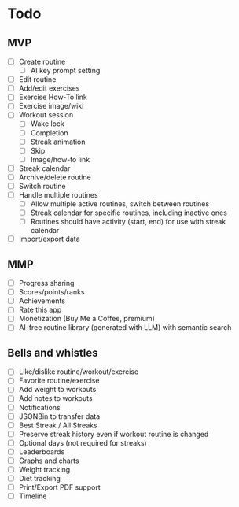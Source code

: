 # Todo

## MVP
- [ ] Create routine
  - [ ] AI key prompt setting
- [ ] Edit routine
- [ ] Add/edit exercises
- [ ] Exercise How-To link
- [ ] Exercise image/wiki
- [ ] Workout session
  - [ ] Wake lock
  - [ ] Completion
  - [ ] Streak animation
  - [ ] Skip
  - [ ] Image/how-to link
- [ ] Streak calendar
- [ ] Archive/delete routine
- [ ] Switch routine
- [ ] Handle multiple routines
  - [ ] Allow multiple active routines, switch between routines
  - [ ] Streak calendar for specific routines, including inactive ones
  - [ ] Routines should have activity (start, end) for use with streak calendar
- [ ] Import/export data

## MMP
- [ ] Progress sharing
- [ ] Scores/points/ranks
- [ ] Achievements
- [ ] Rate this app
- [ ] Monetization (Buy Me a Coffee, premium)
- [ ] AI-free routine library (generated with LLM) with semantic search

## Bells and whistles
- [ ] Like/dislike routine/workout/exercise
- [ ] Favorite routine/exercise
- [ ] Add weight to workouts
- [ ] Add notes to workouts
- [ ] Notifications
- [ ] JSONBin to transfer data
- [ ] Best Streak / All Streaks
- [ ] Preserve streak history even if workout routine is changed
- [ ] Optional days (not required for streaks)
- [ ] Leaderboards
- [ ] Graphs and charts
- [ ] Weight tracking
- [ ] Diet tracking
- [ ] Print/Export PDF support
- [ ] Timeline
